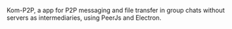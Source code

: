 Kom-P2P, a app for P2P messaging and file transfer in group chats without servers as intermediaries, using PeerJs and Electron.

